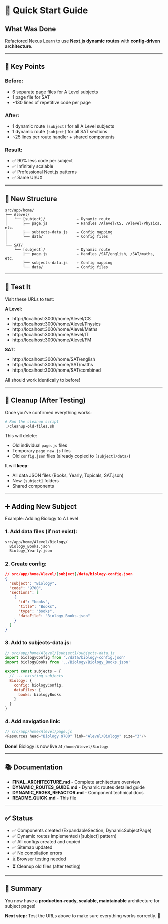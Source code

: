 # 🚀 Quick Start Guide

## What Was Done

Refactored Nexus Learn to use **Next.js dynamic routes** with **config-driven architecture**.

---

## 🎯 Key Points

### Before:
- 6 separate page files for A Level subjects
- 1 page file for SAT
- ~130 lines of repetitive code per page

### After:
- 1 dynamic route `[subject]` for all A Level subjects
- 1 dynamic route `[subject]` for all SAT sections
- ~25 lines per route handler + shared components

### Result:
- ✅ 90% less code per subject
- ✅ Infinitely scalable
- ✅ Professional Next.js patterns
- ✅ Same UI/UX

---

## 📁 New Structure

```
src/app/home/
├── Alevel/
│   └── [subject]/              ← Dynamic route
│       ├── page.js             ← Handles /Alevel/CS, /Alevel/Physics, etc.
│       ├── subjects-data.js    ← Config mapping
│       └── data/               ← Config files
│
└── SAT/
    └── [subject]/              ← Dynamic route
        ├── page.js             ← Handles /SAT/english, /SAT/maths, etc.
        ├── subjects-data.js    ← Config mapping
        └── data/               ← Config files
```

---

## 🧪 Test It

Visit these URLs to test:

**A Level:**
- http://localhost:3000/home/Alevel/CS
- http://localhost:3000/home/Alevel/Physics
- http://localhost:3000/home/Alevel/Maths
- http://localhost:3000/home/Alevel/IT
- http://localhost:3000/home/Alevel/FM

**SAT:**
- http://localhost:3000/home/SAT/english
- http://localhost:3000/home/SAT/maths
- http://localhost:3000/home/SAT/combined

All should work identically to before!

---

## 🧹 Cleanup (After Testing)

Once you've confirmed everything works:

```bash
# Run the cleanup script
./cleanup-old-files.sh
```

This will delete:
- Old individual `page.js` files
- Temporary `page_new.js` files
- Old `config.json` files (already copied to `[subject]/data/`)

It will **keep**:
- All data JSON files (Books, Yearly, Topicals, SAT.json)
- New `[subject]` folders
- Shared components

---

## ➕ Adding New Subject

Example: Adding Biology to A Level

### 1. Add data files (if not exist):
```
src/app/home/Alevel/Biology/
  Biology_Books.json
  Biology_Yearly.json
```

### 2. Create config:
```json
// src/app/home/Alevel/[subject]/data/biology-config.json
{
  "subject": "Biology",
  "code": "9700",
  "sections": [
    {
      "id": "books",
      "title": "Books",
      "type": "books",
      "dataFile": "Biology_Books.json"
    }
  ]
}
```

### 3. Add to subjects-data.js:
```javascript
// src/app/home/Alevel/[subject]/subjects-data.js
import biologyConfig from './data/biology-config.json'
import biologyBooks from '../Biology/Biology_Books.json'

export const subjects = {
  // ... existing subjects
  Biology: {
    config: biologyConfig,
    dataFiles: {
      books: biologyBooks
    }
  }
}
```

### 4. Add navigation link:
```javascript
// src/app/home/Alevel/page.js
<Resources head="Biology 9700" link="Alevel/Biology" size="3"/>
```

**Done!** Biology is now live at `/home/Alevel/Biology`

---

## 📚 Documentation

- **FINAL_ARCHITECTURE.md** - Complete architecture overview
- **DYNAMIC_ROUTES_GUIDE.md** - Dynamic routes detailed guide
- **DYNAMIC_PAGES_REFACTOR.md** - Component technical docs
- **README_QUICK.md** - This file

---

## ✅ Status

- ✅ Components created (ExpandableSection, DynamicSubjectPage)
- ✅ Dynamic routes implemented ([subject] pattern)
- ✅ All configs created and copied
- ✅ Sitemap updated
- ✅ No compilation errors
- ⏳ Browser testing needed
- ⏳ Cleanup old files (after testing)

---

## 🎉 Summary

You now have a **production-ready, scalable, maintainable** architecture for subject pages!

**Next step:** Test the URLs above to make sure everything works correctly. 🚀
